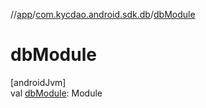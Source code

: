 //[app](../../index.md)/[com.kycdao.android.sdk.db](index.md)/[dbModule](db-module.md)

# dbModule

[androidJvm]\
val [dbModule](db-module.md): Module
